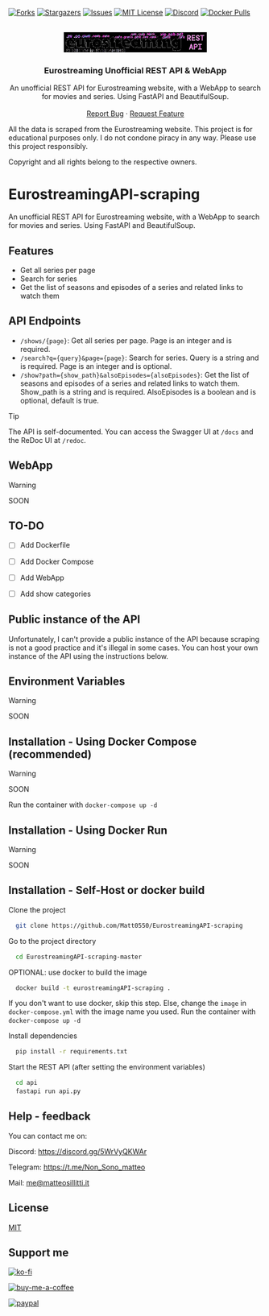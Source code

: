 [![Forks][forks-shield]][forks-url]
[![Stargazers][stars-shield]][stars-url]
[![Issues][issues-shield]][issues-url]
[![MIT License][license-shield]][license-url]
[![Discord][discord-shield]][discord-url]
[![Docker Pulls][docker-shield]][docker-url]

<!-- PROJECT LOGO -->
<br />
<div align="center">
  <a href="https://github.com/Matt0550/EurostreamingAPI-scraping">
    <img src="logo.png" alt="Logo" height="40" style="filter: invert(1);">
  </a>

  <h3 align="center">Eurostreaming Unofficial REST API & WebApp</h3>

  <p align="center">
    An unofficial REST API for Eurostreaming website, with a WebApp to search for movies and series. Using FastAPI and BeautifulSoup.
    <br />
    <br />
    <a href="https://github.com/Matt0550/EurostreamingAPI-scraping/issues">Report Bug</a>
    ·
    <a href="https://github.com/Matt0550/EurostreamingAPI-scraping/issues">Request Feature</a>
  </p>
</div>

All the data is scraped from the Eurostreaming website. This project is for educational purposes only. I do not condone piracy in any way. Please use this project responsibly. 

Copyright and all rights belong to the respective owners.


# EurostreamingAPI-scraping

An unofficial REST API for Eurostreaming website, with a WebApp to search for movies and series. Using FastAPI and BeautifulSoup.

## Features

- Get all series per page
- Search for series
- Get the list of seasons and episodes of a series and related links to watch them

## API Endpoints

- `/shows/{page}`: Get all series per page. Page is an integer and is required.
- `/search?q={query}&page={page}`: Search for series. Query is a string and is required. Page is an integer and is optional.
- `/show?path={show_path}&alsoEpisodes={alsoEpisodes}`: Get the list of seasons and episodes of a series and related links to watch them. Show_path is a string and is required. AlsoEpisodes is a boolean and is optional, default is true.

> [!TIP]
> The API is self-documented. You can access the Swagger UI at `/docs` and the ReDoc UI at `/redoc`.

## WebApp
> [!WARNING]
> SOON

## TO-DO
- [ ] Add Dockerfile
- [ ] Add Docker Compose
- [ ] Add WebApp
- [ ] Add show categories


## Public instance of the API
Unfortunately, I can't provide a public instance of the API because scraping is not a good practice and it's illegal in some cases. You can host your own instance of the API using the instructions below.

## Environment Variables
> [!WARNING]
> SOON

## Installation - Using Docker Compose (recommended)
> [!WARNING]
> SOON

Run the container with `docker-compose up -d`

## Installation - Using Docker Run
> [!WARNING]
> SOON


## Installation - Self-Host or docker build

Clone the project

```bash
  git clone https://github.com/Matt0550/EurostreamingAPI-scraping
```

Go to the project directory

```bash
  cd EurostreamingAPI-scraping-master
```

OPTIONAL: use docker to build the image

```bash
  docker build -t eurostreamingAPI-scraping .
```
If you don't want to use docker, skip this step.
Else, change the `image` in `docker-compose.yml` with the image name you used.
Run the container with `docker-compose up -d`

Install dependencies

```bash
  pip install -r requirements.txt
```

Start the REST API (after setting the environment variables)

```bash
  cd api
  fastapi run api.py
```

## Help - feedback
You can contact me on:

Discord: https://discord.gg/5WrVyQKWAr

Telegram: https://t.me/Non_Sono_matteo

Mail: <a href="mailto:mail@matteosillitti.it">me@matteosillitti.it</a>

## License

[MIT](https://choosealicense.com/licenses/mit/)

## Support me

[![ko-fi](https://ko-fi.com/img/githubbutton_sm.svg)](https://ko-fi.com/matt05)

[![buy-me-a-coffee](https://www.buymeacoffee.com/assets/img/custom_images/orange_img.png)](https://www.buymeacoffee.com/Matt0550)

[![paypal](https://www.paypalobjects.com/en_US/i/btn/btn_donateCC_LG.gif)](https://paypal.me/sillittimatteo)

[contributors-shield]: https://img.shields.io/github/contributors/Matt0550/EurostreamingAPI-scraping.svg?style=for-the-badge
[contributors-url]: https://github.com/Matt0550/EurostreamingAPI-scraping/graphs/contributors
[forks-shield]: https://img.shields.io/github/forks/Matt0550/EurostreamingAPI-scraping.svg?style=for-the-badge
[forks-url]: https://github.com/Matt0550/EurostreamingAPI-scraping/network/members
[stars-shield]: https://img.shields.io/github/stars/Matt0550/EurostreamingAPI-scraping.svg?style=for-the-badge
[stars-url]: https://github.com/Matt0550/EurostreamingAPI-scraping/stargazers
[issues-shield]: https://img.shields.io/github/issues/Matt0550/EurostreamingAPI-scraping.svg?style=for-the-badge
[issues-url]: https://github.com/Matt0550/EurostreamingAPI-scraping/issues
[license-shield]: https://img.shields.io/github/license/Matt0550/EurostreamingAPI-scraping.svg?style=for-the-badge
[license-url]: https://github.com/Matt0550/EurostreamingAPI-scraping/blob/master/LICENSE
[discord-shield]: https://img.shields.io/discord/828990499507404820?style=for-the-badge
[discord-url]: https://discord.gg/5WrVyQKWAr
[docker-shield]: https://img.shields.io/docker/pulls/matt0550/panini-progno?style=for-the-badge
[docker-url]: https://hub.docker.com/r/matt0550/panini-progno
